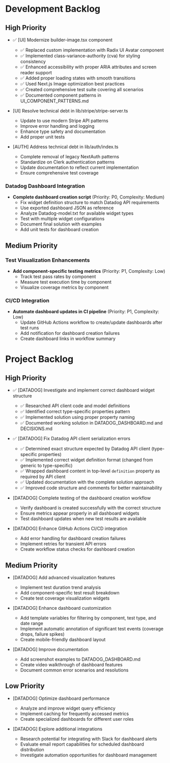 # Development Backlog

## High Priority

- ✅ [UI] Modernize builder-image.tsx component
  - ✅ Replaced custom implementation with Radix UI Avatar component
  - ✅ Implemented class-variance-authority (cva) for styling consistency
  - ✅ Enhanced accessibility with proper ARIA attributes and screen reader support
  - ✅ Added proper loading states with smooth transitions
  - ✅ Used Next.js Image optimization best practices
  - ✅ Created comprehensive test suite covering all scenarios
  - ✅ Documented component patterns in UI_COMPONENT_PATTERNS.md

- [UI] Resolve technical debt in lib/stripe/stripe-server.ts
  - Update to use modern Stripe API patterns
  - Improve error handling and logging
  - Enhance type safety and documentation
  - Add proper unit tests

- [AUTH] Address technical debt in lib/auth/index.ts
  - Complete removal of legacy NextAuth patterns
  - Standardize on Clerk authentication patterns
  - Update documentation to reflect current implementation
  - Ensure comprehensive test coverage

### Datadog Dashboard Integration
- **Complete dashboard creation script** (Priority: P0, Complexity: Medium)
  - Fix widget definition structure to match Datadog API requirements
  - Use exported dashboard JSON as reference
  - Analyze Datadog-model.txt for available widget types
  - Test with multiple widget configurations
  - Document final solution with examples
  - Add unit tests for dashboard creation

## Medium Priority

### Test Visualization Enhancements
- **Add component-specific testing metrics** (Priority: P1, Complexity: Low)
  - Track test pass rates by component
  - Measure test execution time by component
  - Visualize coverage metrics by component

### CI/CD Integration
- **Automate dashboard updates in CI pipeline** (Priority: P1, Complexity: Low)
  - Update GitHub Actions workflow to create/update dashboards after test runs
  - Add notification for dashboard creation failures
  - Create dashboard links in workflow summary
# Project Backlog

## High Priority

- ✅ [DATADOG] Investigate and implement correct dashboard widget structure
  - ✅ Researched API client code and model definitions
  - ✅ Identified correct type-specific properties pattern
  - ✅ Implemented solution using proper property naming
  - ✅ Documented working solution in DATADOG_DASHBOARD.md and DECISIONS.md

- ✅ [DATADOG] Fix Datadog API client serialization errors
  - ✅ Determined exact structure expected by Datadog API client (type-specific properties)
  - ✅ Implemented correct widget definition format (changed from generic to type-specific)
  - ✅ Wrapped dashboard content in top-level `definition` property as required by API client
  - ✅ Updated documentation with the complete solution approach
  - ✅ Improved code structure and comments for better maintainability

- [DATADOG] Complete testing of the dashboard creation workflow
  - Verify dashboard is created successfully with the correct structure
  - Ensure metrics appear properly in all dashboard widgets
  - Test dashboard updates when new test results are available

- [DATADOG] Enhance GitHub Actions CI/CD integration
  - Add error handling for dashboard creation failures
  - Implement retries for transient API errors
  - Create workflow status checks for dashboard creation

## Medium Priority
  
- [DATADOG] Add advanced visualization features
  - Implement test duration trend analysis
  - Add component-specific test result breakdown
  - Create test coverage visualization widgets

- [DATADOG] Enhance dashboard customization
  - Add template variables for filtering by component, test type, and date range
  - Implement automatic annotation of significant test events (coverage drops, failure spikes)
  - Create mobile-friendly dashboard layout

- [DATADOG] Improve documentation
  - Add screenshot examples to DATADOG_DASHBOARD.md
  - Create video walkthrough of dashboard features
  - Document common error scenarios and resolutions

## Low Priority

- [DATADOG] Optimize dashboard performance
  - Analyze and improve widget query efficiency
  - Implement caching for frequently accessed metrics
  - Create specialized dashboards for different user roles

- [DATADOG] Explore additional integrations
  - Research potential for integrating with Slack for dashboard alerts
  - Evaluate email report capabilities for scheduled dashboard distribution
  - Investigate automation opportunities for dashboard management
